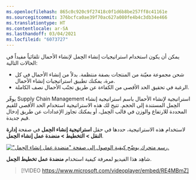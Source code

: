 ```yaml
---
ms.openlocfilehash: 865c0c920c9f27418c0f1d6b8be257ff8c41161e
ms.sourcegitcommit: 376bcfca0ae39f70ac627a080fe4b4c3db34e466
ms.translationtype: HT
ms.contentlocale: ar-SA
ms.lasthandoff: 03/04/2021
ms.locfileid: "6073727"
---
```

يمكن أن يكون استخدام استراتيجيات إنشاء الحِمل لإنشاء الأحمال تلقائياً مفيداً في الحالات التالية:

-   شحن مجموعة معيّنة من المنتجات بصفة منتظمة. بدلاً من إنشاء الأحمال في كل مرة، يمكنك تطبيق استراتيجيات إنشاء الأحمال.
-   الرغبة في تحقيق الحد الأقصى من الكفاءة عن طريق تجنّب الأحمال نصف الكاملة.

يوفّر Supply Chain Management استراتيجية لإنشاء الأحمال باسم استراتيجية إنشاء الحِمل المستندة إلى الحجم. تتيح لك هذه الاستراتيجية استخدام الحد الأقصى للقيم المحددة للارتفاع والوزن في قالب الحِمل، أو يمكنك تجاوز الإعدادات عن طريق إدخال قيم جديدة.

لاستخدام هذه الاستراتيجية، حددها في حقل **‏‫استراتيجية إنشاء الحِمل‬** في صفحة **إدارة النقل > التخطيط > منضدة عمل إنشاء الحِمل‬**. 

[![رسم متحرك يوضّح كيفية الوصول إلى صفحة ‏‫"منضدة عمل إنشاء الحِمل"‬.](../media/load-building-workbench.gif)](../media/load-building-workbench.gif#lightbox)

شاهِد هذا الفيديو لمعرفة كيفية استخدام **‏‫منضدة عمل تخطيط الحِمل‬**.
> [!VIDEO https://www.microsoft.com/videoplayer/embed/RE4MBmZ]

